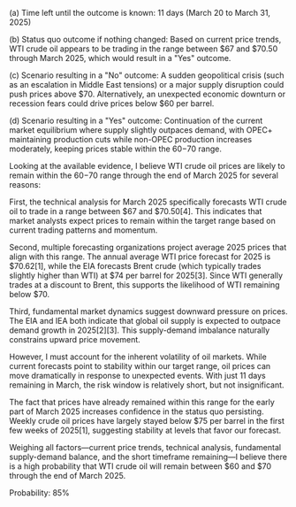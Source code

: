 (a) Time left until the outcome is known: 11 days (March 20 to March 31, 2025)

(b) Status quo outcome if nothing changed: Based on current price trends, WTI crude oil appears to be trading in the range between $67 and $70.50 through March 2025, which would result in a "Yes" outcome.

(c) Scenario resulting in a "No" outcome: A sudden geopolitical crisis (such as an escalation in Middle East tensions) or a major supply disruption could push prices above $70. Alternatively, an unexpected economic downturn or recession fears could drive prices below $60 per barrel.

(d) Scenario resulting in a "Yes" outcome: Continuation of the current market equilibrium where supply slightly outpaces demand, with OPEC+ maintaining production cuts while non-OPEC production increases moderately, keeping prices stable within the $60-$70 range.

Looking at the available evidence, I believe WTI crude oil prices are likely to remain within the $60-$70 range through the end of March 2025 for several reasons:

First, the technical analysis for March 2025 specifically forecasts WTI crude oil to trade in a range between $67 and $70.50[4]. This indicates that market analysts expect prices to remain within the target range based on current trading patterns and momentum.

Second, multiple forecasting organizations project average 2025 prices that align with this range. The annual average WTI price forecast for 2025 is $70.62[1], while the EIA forecasts Brent crude (which typically trades slightly higher than WTI) at $74 per barrel for 2025[3]. Since WTI generally trades at a discount to Brent, this supports the likelihood of WTI remaining below $70.

Third, fundamental market dynamics suggest downward pressure on prices. The EIA and IEA both indicate that global oil supply is expected to outpace demand growth in 2025[2][3]. This supply-demand imbalance naturally constrains upward price movement.

However, I must account for the inherent volatility of oil markets. While current forecasts point to stability within our target range, oil prices can move dramatically in response to unexpected events. With just 11 days remaining in March, the risk window is relatively short, but not insignificant.

The fact that prices have already remained within this range for the early part of March 2025 increases confidence in the status quo persisting. Weekly crude oil prices have largely stayed below $75 per barrel in the first few weeks of 2025[1], suggesting stability at levels that favor our forecast.

Weighing all factors—current price trends, technical analysis, fundamental supply-demand balance, and the short timeframe remaining—I believe there is a high probability that WTI crude oil will remain between $60 and $70 through the end of March 2025.

Probability: 85%